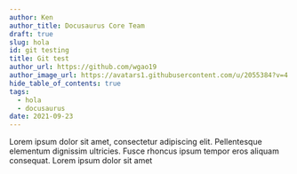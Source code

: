 ```yaml
---
author: Ken
author_title: Docusaurus Core Team
draft: true
slug: hola
id: git testing
title: Git test
author_url: https://github.com/wgao19
author_image_url: https://avatars1.githubusercontent.com/u/2055384?v=4
hide_table_of_contents: true
tags:
  - hola
  - docusaurus
date: 2021-09-23
---
```


Lorem ipsum dolor sit amet, consectetur adipiscing elit. Pellentesque elementum dignissim ultricies. Fusce rhoncus ipsum tempor eros aliquam consequat. Lorem ipsum dolor sit amet
